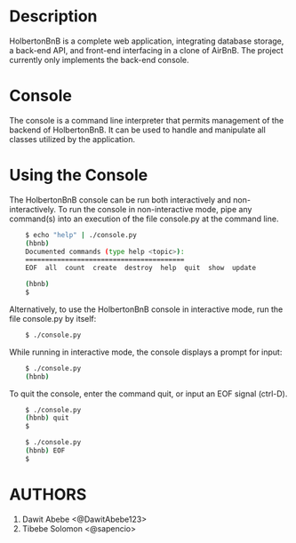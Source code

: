 # Description

HolbertonBnB is a complete web application, integrating database storage, a back-end API, and front-end interfacing in a clone of AirBnB.
The project currently only implements the back-end console.

# Console

The console is a command line interpreter that permits management of the backend of HolbertonBnB. It can be used to handle and manipulate all classes utilized by the application.

# Using the Console

The HolbertonBnB console can be run both interactively and non-interactively. To run the console in non-interactive mode, pipe any command(s) into an execution of the file console.py at the command line.

``` bash 
    $ echo "help" | ./console.py
    (hbnb) 
    Documented commands (type help <topic>):
    ========================================
    EOF  all  count  create  destroy  help  quit  show  update

    (hbnb) 
    $ 
```

Alternatively, to use the HolbertonBnB console in interactive mode, run the file console.py by itself:

``` bash
    $ ./console.py
``` 

While running in interactive mode, the console displays a prompt for input:

``` bash
    $ ./console.py
    (hbnb) 
```

To quit the console, enter the command quit, or input an EOF signal (ctrl-D).

``` bash
    $ ./console.py
    (hbnb) quit
    $
```

``` bash
    $ ./console.py
    (hbnb) EOF
    $
```

# AUTHORS

1. Dawit Abebe <@DawitAbebe123>
2. Tibebe Solomon <@sapencio>
